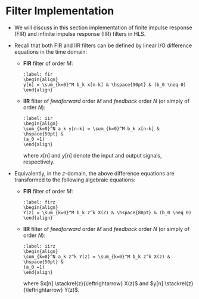 # Filter Implementation

* We will discuss in this section implementation of finite impulse
  response (FIR) and infinite impulse response (IIR) filters in HLS.

* Recall that both FIR and IIR filters can be defined by linear
  I/O difference equations in the time domain:
  - **FIR** filter of order $M$:
    ```{math}
    :label: fir
    \begin{align} 
    y[n] = \sum_{k=0}^M b_k x[n-k] & \hspace{90pt} & (b_0 \neq 0) 
    \end{align}
    ```
  - **IIR** filter of *feedforward* order $M$ and *feedback* order $N$
    (or simply of order $N$):
    ```{math}
    :label: iir
    \begin{align} 
    \sum_{k=0}^N a_k y[n-k] = \sum_{k=0}^M b_k x[n-k] & \hspace{50pt} &
    (a_0 =1) 
    \end{align}
    ```
    where $x[n]$ and $y[n]$ denote the input and output signals,
    respectively.

* Equivalently, in the $z$-domain, the above difference equations are
  transformed to the following algebraic equations:
  - **FIR** filter of order $M$:
    ```{math}
    :label: firz
    \begin{align} 
    Y(z) = \sum_{k=0}^M b_k z^k X(Z) & \hspace{80pt} & (b_0 \neq 0) 
    \end{align}
    ```
  - **IIR** filter of *feedforward* order $M$ and *feedback* order $N$
    (or simply of order $N$):
    ```{math}
    :label: iirz
    \begin{align} 
    \sum_{k=0}^N a_k z^k Y(z) = \sum_{k=0}^M b_k z^k X(z) & \hspace{50pt} &
    (a_0 =1) 
    \end{align}
    ```
    where $x[n] \stackrel{z}{\leftrightarrow} X(z)$ and $y[n]
    \stackrel{z}{\leftrightarrow} Y(z)$.
